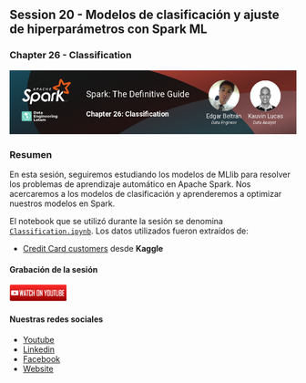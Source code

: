 ## Session 20 - Modelos de clasificación y ajuste de hiperparámetros con Spark ML
### Chapter 26 - Classification

![Banner Session 20](../../assets/banner_session_20.png)

### Resumen
En esta sesión, seguiremos estudiando los modelos de MLlib para resolver los problemas de aprendizaje automático en Apache Spark. Nos acercaremos a los modelos de clasificación y aprenderemos a optimizar nuestros modelos en Spark.


El notebook que se utilizó durante la sesión se denomina [`Classification.ipynb`](Classification.ipynb). Los datos utilizados fueron extraídos de:
* [Credit Card customers](https://www.kaggle.com/datasets/sakshigoyal7/credit-card-customers) desde **Kaggle**

#### Grabación de la sesión
[![Watch Session 20](../../assets/youtube.png)](https://www.youtube.com/watch?v=7_u37ugJB1A)


#### Nuestras redes sociales
* [Youtube](https://www.youtube.com/channel/UCqFCoUEvxR23ymmih0GD7mQ?sub_confirmation=1 'Subscríbate al canal')
* [Linkedin](https://www.linkedin.com/company/data-engineering-latam/ 'Síganos en Linkedin')
* [Facebook](https://www.facebook.com/dataengineeringlatam/ 'Síganos en Facebook')
* [Website](https://expy.bio/dataengineeringlatam 'Nuestro website')
